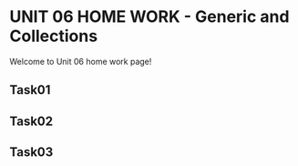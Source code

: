 UNIT 06 HOME WORK - Generic and Collections
===================

Welcome to Unit 06 home work page!

Task01
----------------------------------------

Task02
------------------------------

Task03
-----------------------------

